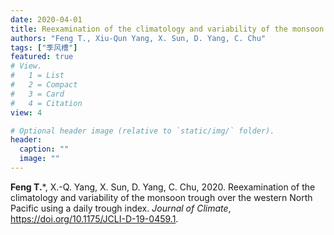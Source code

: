 ```yaml
---
date: 2020-04-01
title: Reexamination of the climatology and variability of the monsoon trough over the western North Pacific using a daily trough index
authors: "Feng T., Xiu-Qun Yang, X. Sun, D. Yang, C. Chu"
tags: ["季风槽"]
featured: true
# View.
#   1 = List
#   2 = Compact
#   3 = Card
#   4 = Citation
view: 4

# Optional header image (relative to `static/img/` folder).
header:
  caption: ""
  image: ""
---
```


**Feng T.**\*, X.-Q. Yang, X. Sun, D. Yang, C. Chu, 2020. Reexamination of the climatology and variability of the monsoon trough over the western North Pacific using a daily trough index.  *Journal of Climate*, https://doi.org/10.1175/JCLI-D-19-0459.1.
